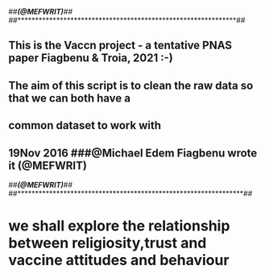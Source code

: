 ##***************************(@MEFWRIT)**************************##
##***************************************************************##  
## This is the Vaccn project - a tentative PNAS paper Fiagbenu & Troia, 2021 :-)
## The aim  of this script is to clean the raw data so that we can both have a 
## common dataset to work with
## 19Nov 2016 ###@Michael Edem Fiagbenu wrote it (@MEFWRIT)

##***************************(@MEFWRIT)***************************##
##****************************************************************##  

# we shall explore the relationship between religiosity,trust and vaccine attitudes and behaviour